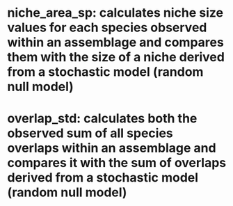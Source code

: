 # niche_area_sp: calculates niche size values for each species observed within an assemblage and compares them with the size of a niche derived from a stochastic model (random null model)

# overlap_std: calculates both the observed sum of all species overlaps within an assemblage and compares it with the sum of overlaps derived from a stochastic model (random null model)